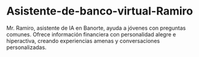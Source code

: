 # Asistente-de-banco-virtual-Ramiro
Mr. Ramiro, asistente de IA en Banorte, ayuda a jóvenes con preguntas comunes. Ofrece información financiera con personalidad alegre e hiperactiva, creando experiencias amenas y conversaciones personalizadas.

